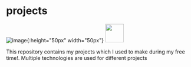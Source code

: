 # projects

![image](https://user-images.githubusercontent.com/24871433/120782771-c72c9300-c543-11eb-9c5a-ae43fdd89256.png){:height="50px" width="50px"}
<img src= "https://user-images.githubusercontent.com/24871433/120782771-c72c9300-c543-11eb-9c5a-ae43fdd89256.png" width = "50" height = "50" ></img>


This repository contains my projects which I used to make during my free time!. Multiple technologies are used for different projects


